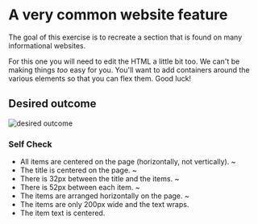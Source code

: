 # A very common website feature

The goal of this exercise is to recreate a section that is found on many informational websites.

For this one you will need to edit the HTML a little bit too. We can't be making things _too_ easy for you. You'll want to add containers around the various elements so that you can flex them. Good luck!

## Desired outcome

![desired outcome](./desired-outcome.png)

### Self Check

- All items are centered on the page (horizontally, not vertically). ~
- The title is centered on the page. ~
- There is 32px between the title and the items. ~
- There is 52px between each item. ~
- The items are arranged horizontally on the page. ~
- The items are only 200px wide and the text wraps.
- The item text is centered.
